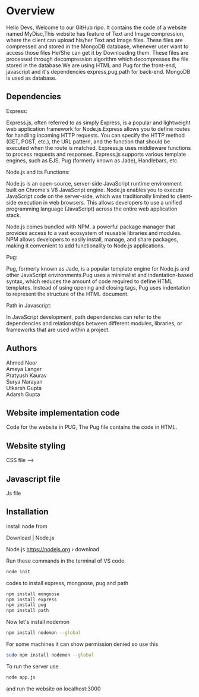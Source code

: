 
# Overview 


Hello Devs, Welcome to our GitHub ripo. It contains the code of a website named MyDisc,This website has feature of Text and Image compression, where the client can upload his/her Text and Image files. These files are compressed and stored in the MongoDB database, whenever user want to access those files He/She can get it by Downloading them. These files are processed through decompression algorithm which decompresses the file stored in the database.We are using HTML and Pug for the front-end, javascript and it's
dependencies express,pug,path for back-end. MongoDB is used as database.





## Dependencies
 Express:
 
 Express.js, often referred to as simply Express, is a popular and lightweight web application framework for Node.js.Express allows you to define routes for handling incoming HTTP requests. You can specify the HTTP method (GET, POST, etc.), the URL pattern, and the function that should be executed when the route is matched. Express.js uses middleware functions to process requests and responses. Express.js supports various template engines, such as EJS, Pug (formerly known as Jade), Handlebars, etc. 


 Node.js and its Functions:


Node.js is an open-source, server-side JavaScript runtime environment built on Chrome's V8 JavaScript engine.
Node.js enables you to execute JavaScript code on the server-side, which was traditionally limited to client-side execution in web browsers. This allows developers to use a unified programming language (JavaScript) across the entire web application stack.

Node.js comes bundled with NPM, a powerful package manager that provides access to a vast ecosystem of reusable libraries and modules. NPM allows developers to easily install, manage, and share packages, making it convenient to add functionality to Node.js applications.


Pug:

Pug, formerly known as Jade, is a popular template engine for Node.js and other JavaScript environments.Pug uses a minimalist and indentation-based syntax, which reduces the amount of code required to define HTML templates. Instead of using opening and closing tags, Pug uses indentation to represent the structure of the HTML document.



Path in Javascript:


In JavaScript development, path dependencies can refer to the dependencies and relationships between different modules, libraries, or frameworks that are used within a project.
## Authors

Ahmed Noor\
Ameya Langer\
Pratyush Kaurav\
Surya Narayan\
Utkarsh Gupta\
Adarsh Gupta






## Website implementation code

Code for the website in PUG, The Pug file contains the code in HTML. 







## Website styling

CSS file -->
## Javascript file

Js file




## Installation

install node from

Download | Node.js

Node.js
https://nodejs.org › download


Run these commands in the terminal of VS code.

 
 ``` bash
 node init
 ```

 codes to install express, mongoose, pug and path
 ```bash
 npm install mongoose 
 npm install express
 npm install pug
 npm install path
 ```

 Now let's install nodemon

 ``` bash
 npm install nodemon --global

 ```
 For some machines it can show permission denied so use this
 ```bash
sudo npm install nodemon --global
 ```


To run the server use
``` bash
node app.js
```
and run the website on localhost:3000






 


